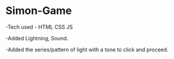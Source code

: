 # Simon-Game
-Tech used - HTML CSS JS

-Added Lightning, Sound.

-Added the series/pattern of light with a tone to click and proceed.
